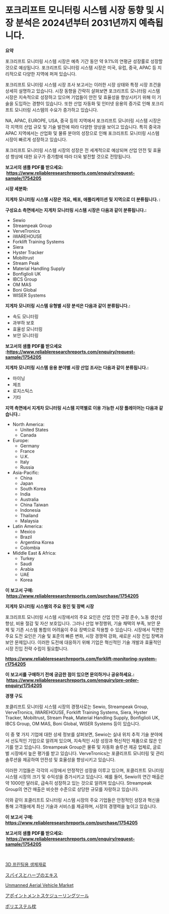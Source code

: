 <p><h1>포크리프트 모니터링 시스템 시장 동향 및 시장 분석은 2024년부터 2031년까지 예측됩니다.</h1></p><p><strong>요약</strong></p>
<p><p>포크리프트 모니터링 시스템 시장은 예측 기간 동안 약 9.1%의 연평균 성장률로 성장할 것으로 예상됩니다. 포크리프트 모니터링 시스템 시장은 미국, 유럽, 중국, APAC 등 지리적으로 다양한 지역에 퍼져 있습니다.</p><p>포크리프트 모니터링 시스템 시장 조사 보고서는 이러한 시장 상태와 특정 시장 조건을 상세히 설명하고 있습니다. 시장 동향을 간략히 살펴보면 포크리프트 모니터링 시스템 시장은 지속적으로 성장하고 있으며 기업들이 안전 및 효율성을 향상시키기 위해 이 기술을 도입하는 경향이 있습니다. 또한 산업 자동화 및 인터넷 응용의 증가로 인해 포크리프트 모니터링 시스템의 수요가 증가하고 있습니다.</p><p>NA, APAC, EUROPE, USA, 중국 등의 지역에서 포크리프트 모니터링 시스템 시장은 각 지역의 산업 규모 및 기술 발전에 따라 다양한 양상을 보이고 있습니다. 특히 중국과 APAC 지역에서는 산업화 및 물류 분야의 성장으로 인해 포크리프트 모니터링 시스템 시장이 빠르게 성장하고 있습니다.</p><p>포크리프트 모니터링 시스템 시장의 성장은 전 세계적으로 예상되며 산업 안전 및 효율성 향상에 대한 요구가 증가함에 따라 더욱 발전할 것으로 전망됩니다.</p></p>
<p><strong>보고서의 샘플 PDF를 받으세요: &nbsp;<a href="https://www.reliableresearchreports.com/enquiry/request-sample/1754205">https://www.reliableresearchreports.com/enquiry/request-sample/1754205</a></strong></p>
<p><strong>시장 세분화:</strong></p>
<p><strong> 지게차 모니터링 시스템 시장은 개요, 배포, 애플리케이션 및 지역으로 더 분류됩니다. :</strong></p>
<p><strong>구성요소 측면에서는 지게차 모니터링 시스템 시장은 다음과 같이 분류됩니다.:</strong></p>
<p><ul><li>Sewio</li><li>Streampeak Group</li><li>VerveTronics</li><li>iWAREHOUSE</li><li>Forklift Training Systems</li><li>Siera</li><li>Hyster Tracker</li><li>Mobiltrust</li><li>Stream Peak</li><li>Material Handling Supply</li><li>Bonfiglioli UK</li><li>IBCS Group</li><li>OM MAS</li><li>Boni Global</li><li>WISER Systems</li></ul></p>
<p><strong> 지게차 모니터링 시스템 유형별 시장 분석은 다음과 같이 분류됩니다.:</strong></p>
<p><ul><li>속도 모니터링</li><li>과부하 보호</li><li>효율성 모니터링</li><li>보안 모니터링</li></ul></p>
<p><strong>보고서의 샘플 PDF를 받으세요 :<a href="https://www.reliableresearchreports.com/enquiry/request-sample/1754205">https://www.reliableresearchreports.com/enquiry/request-sample/1754205</a></strong></p>
<p><strong> 지게차 모니터링 시스템 응용 분야별 시장 산업 조사는 다음과 같이 분류됩니다.:</strong></p>
<p><ul><li>마이닝</li><li>제조</li><li>로지스틱스</li><li>기타</li></ul></p>
<p><strong>지역 측면에서 지게차 모니터링 시스템 지역별로 이용 가능한 시장 플레이어는 다음과 같습니다.:</strong></p>
<p><ul>
    <li>
        North America:
        <ul>
            <li>United States</li>
            <li>Canada</li>
        </ul>
    </li>
    <li>
        Europe:
        <ul>
            <li>Germany</li>
            <li>France</li>
            <li>U.K.</li>
            <li>Italy</li>
            <li>Russia</li>
        </ul>
    </li>
    <li>
        Asia-Pacific:
        <ul>
            <li>China</li>
            <li>Japan</li>
            <li>South Korea</li>
            <li>India</li>
            <li>Australia</li>
            <li>China Taiwan</li>
            <li>Indonesia</li>
            <li>Thailand</li>
            <li>Malaysia</li>
        </ul>
    </li>
    <li>
        Latin America:
        <ul>
            <li>Mexico</li>
            <li>Brazil</li>
            <li>Argentina Korea</li>
            <li>Colombia</li>
        </ul>
    </li>
    <li>
        Middle East & Africa:
        <ul>
            <li>Turkey</li>
            <li>Saudi</li>
            <li>Arabia</li>
            <li>UAE</li>
            <li>Korea</li>
        </ul>
    </li>
    </ul></p>
<p><strong>이 보고서 구매: &nbsp;<a href="https://www.reliableresearchreports.com/purchase/1754205">https://www.reliableresearchreports.com/purchase/1754205</a></strong></p>
<p><strong>지게차 모니터링 시스템의 주요 동인 및 장벽 시장</strong></p>
<p><p>포크리프트 모니터링 시스템 시장에서의 주요 요인은 산업 안전 규정 준수, 노동 생산성 향상, 비용 절감 및 자산 보호입니다. 그러나 산업 부정행위, 기술 채택의 부족, 보안 문제 및 기존 시스템 통합의 어려움이 주요 장벽으로 작용할 수 있습니다. 시장에서 직면한 주요 도전 요인은 기술 및 표준의 빠른 변화, 시장 경쟁력 강화, 새로운 시장 진입 장벽과 보안 문제입니다. 이러한 도전에 대응하기 위해 기업은 혁신적인 기술 개발과 효율적인 시장 진입 전략 수립이 필요합니다.</p></p>
<p><strong><a href="https://www.reliableresearchreports.com/forklift-monitoring-system-r1754205">https://www.reliableresearchreports.com/forklift-monitoring-system-r1754205</a></strong></p>
<p><strong>이 보고서를 구매하기 전에 궁금한 점이 있으면 문의하거나 공유하세요.: &nbsp;<a href="https://www.reliableresearchreports.com/enquiry/pre-order-enquiry/1754205">https://www.reliableresearchreports.com/enquiry/pre-order-enquiry/1754205</a></strong></p>
<p><strong>경쟁 구도</strong></p>
<p><p>포클리프트 모니터링 시스템 시장의 경쟁사로는 Sewio, Streampeak Group, VerveTronics, iWAREHOUSE, Forklift Training Systems, Siera, Hyster Tracker, Mobiltrust, Stream Peak, Material Handling Supply, Bonfiglioli UK, IBCS Group, OM MAS, Boni Global, WISER Systems 등이 있습니다. </p><p>이 중 몇 가지 기업에 대한 상세 정보를 살펴보면, Sewio는 실내 위치 추적 기술 분야에서 선도적인 기업으로 알려져 있으며, 지속적인 시장 성장과 혁신적인 제품으로 많은 인기를 얻고 있습니다. Streampeak Group은 물류 및 자동화 솔루션 제공 업체로, 글로벌 시장에서 높은 평가를 받고 있습니다. VerveTronics는 포클리프트 모니터링 및 관리 솔루션을 제공하여 안전성 및 효율성을 향상시키고 있습니다.</p><p>이러한 기업들은 각각의 시장에서 안정적인 성장을 이루고 있으며, 포클리프트 모니터링 시스템 시장의 크기 및 수익성을 증가시키고 있습니다. 예를 들어, Sewio의 연간 매출은 약 1000만 달러로, 급속히 성장하고 있는 것으로 알려져 있습니다. Streampeak Group의 연간 매출은 비슷한 수준으로 상당한 규모를 자랑하고 있습니다.</p><p>이와 같이 포클리프트 모니터링 시스템 시장의 주요 기업들은 안정적인 성장과 혁신을 통해 고객들에게 최신 기술과 서비스를 제공하며, 시장의 경쟁력을 높이고 있습니다.</p></p>
<p><strong>이 보고서 구매: &nbsp; <a href="https://www.reliableresearchreports.com/purchase/1754205">https://www.reliableresearchreports.com/purchase/1754205</a></strong></p>
<p><strong>보고서의 샘플 PDF를 받으세요: &nbsp;<a href="https://www.reliableresearchreports.com/enquiry/request-sample/1754205">https://www.reliableresearchreports.com/enquiry/request-sample/1754205</a></strong><strong></strong></p>
<p>&nbsp;</p>
<p><p><a href="https://medium.com/@dylanobrien626/3d-%ED%94%84%EB%A6%B0%ED%8C%85%EC%9D%84-%EC%9C%84%ED%95%9C-%EB%B0%94%EC%9D%B4%EC%98%A4-%EC%9E%AC%EB%A3%8C-%EC%8B%9C%EC%9E%A5-%EB%B6%84%EC%84%9D-%EA%B7%B8-%EC%97%B0%ED%8F%89%EA%B7%A0-%EC%84%B1%EC%9E%A5%EB%A5%A0-%EC%8B%9C%EC%9E%A5-%EC%84%B8%EB%B6%84%ED%99%94-%EB%B0%8F-%EC%84%B8%EA%B3%84-%EC%82%B0%EC%97%85-%EA%B0%9C%EC%9A%94-ef4c43a8a57e">3D 프린팅용 생체재료</a></p><p><a href="https://medium.com/@diegomoen2016/%E3%82%B9%E3%83%91%E3%82%A4%E3%82%B9%E3%81%A8%E3%83%8F%E3%83%BC%E3%83%96%E3%82%A8%E3%82%AD%E3%82%B9%E3%81%AE%E5%B8%82%E5%A0%B4%E3%82%B7%E3%82%A7%E3%82%A2%E3%81%AE%E9%80%B2%E5%8C%96%E3%81%A8%E5%B8%82%E5%A0%B4%E6%88%90%E9%95%B7%E5%8B%95%E5%90%91-2024%E5%B9%B4%E3%81%8B%E3%82%892031%E5%B9%B4%E3%81%BE%E3%81%A7-f339640ed4d6">スパイスとハーブのエキス</a></p><p><a href="https://github.com/brenzgnarento/Market-Research-Report-List-2/blob/main/unmanned-aerial-vehicle-market.md">Unmanned Aerial Vehicle Market</a></p><p><a href="https://medium.com/@claudehintz/%E3%82%A2%E3%83%9D%E3%82%A4%E3%83%B3%E3%83%88%E3%83%A1%E3%83%B3%E3%83%88%E4%BA%88%E7%B4%84%E3%83%84%E3%83%BC%E3%83%AB%E3%81%AE%E5%B8%82%E5%A0%B4%E8%A6%8F%E6%A8%A1%E3%81%AF-%E4%B8%96%E7%95%8C%E3%81%AE%E6%A5%AD%E7%95%8C%E3%81%A7%E6%9C%80%E8%89%AF%E3%81%AE%E3%83%9E%E3%83%BC%E3%82%B1%E3%83%86%E3%82%A3%E3%83%B3%E3%82%B0%E3%83%81%E3%83%A3%E3%83%8D%E3%83%AB%E3%82%92%E6%98%8E%E3%82%89%E3%81%8B%E3%81%AB%E3%81%97%E3%81%BE%E3%81%99-3e64f4e13d45">アポイントメントスケジューリングツール</a></p><p><a href="https://github.com/Sophiaard2003/Market-Research-Report-List-1/blob/main/599265427698.md">ポリエステル枕</a></p></p>
